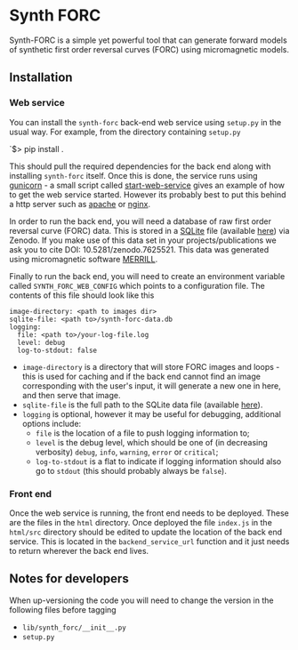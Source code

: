 # Synth FORC

Synth-FORC is a simple yet powerful tool that can generate forward models of synthetic first order reversal curves 
(FORC) using micromagnetic models.

## Installation

### Web service

You can install the `synth-forc` back-end web service using `setup.py` in the usual way. For example, from the directory containing `setup.py`

`$> pip install .

This should pull the required dependencies for the back end along with installing `synth-forc` itself. Once this is done, the service 
runs using [gunicorn](https://gunicorn.org/) - a small script called [start-web-service](https://github.com/Lesleis-Nagy/synth-forc/blob/main/start-web-service) gives an example of how to get the web service started. However its probably best to put this behind a http server such as [apache](https://httpd.apache.org/) or [nginx](https://www.nginx.com/).

In order to run the back end, you will need a database of raw first order reversal curve (FORC) data. This is stored in a [SQLite](https://sqlite.org/index.html) file (available [here](https://zenodo.org/record/7625521)) via Zenodo. If you make use of
this data set in your projects/publications we ask you to cite DOI: 10.5281/zenodo.7625521. This data was generated using micromagnetic software
[MERRILL](https://www.rockmag.org).

Finally to run the back end, you will need to create an environment variable called `SYNTH_FORC_WEB_CONFIG` which points to a configuration file. The contents of this file should look like this

```
image-directory: <path to images dir>
sqlite-file: <path to>/synth-forc-data.db
logging:
  file: <path to>/your-log-file.log
  level: debug
  log-to-stdout: false
```

* `image-directory` is a directory that will store FORC images and loops - this is used for caching and if the back end cannot find an image corresponding with the user's input, it will generate a new one in here, and then serve that image.
* `sqlite-file` is the full path to the SQLite data file (available [here](https://zenodo.org/record/7625521)).
* `logging` is optional, however it may be useful for debugging, additional options include:
  * `file` is the location of a file to push logging information to;
  * `level` is the debug level, which should be one of (in decreasing verbosity) `debug`, `info`, `warning`, `error` or `critical`;
  * `log-to-stdout` is a flat to indicate if logging information should also go to `stdout` (this should probably always be `false`).
  
### Front end

Once the web service is running, the front end needs to be deployed. These are the files in the `html` directory. Once deployed the file
`index.js` in the `html/src` directory should be edited to update the location of the back end service. This is located in the
`backend_service_url` function and it just needs to return wherever the back end lives. 

## Notes for developers

When up-versioning the code you will need to change the version in the following files before tagging
* `lib/synth_forc/__init__.py`
* `setup.py`
